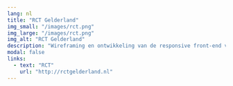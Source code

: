 ```yaml
---
lang: nl
title: "RCT Gelderland"
img_small: "/images/rct.png"
img_large: "/images/rct.png"
img_alt: "RCT Gelderland"
description: "Wireframing en ontwikkeling van de responsive front-end voor RCT Gelderland (@[TG](http://tweedegolf.nl))."
modal: false
links:
  - text: "RCT"
    url: "http://rctgelderland.nl"
---
```

